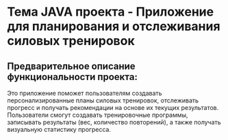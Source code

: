 # Тема JAVA проекта - Приложение для планирования и отслеживания силовых тренировок
## Предварительное описание функциональности проекта:
Это приложение поможет пользователям создавать персонализированные планы силовых тренировок, отслеживать прогресс и получать рекомендации на основе их текущих результатов. Пользователи смогут создавать тренировочные программы, записывать результаты (вес, количество повторений), а также получать визуальную статистику прогресса.
 

